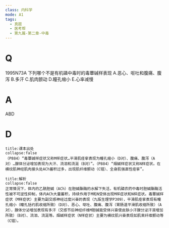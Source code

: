```yaml
---
class: 内科学
mode: A1
tags:
  - 真题
  - 医考帮
  - 第九篇-第二章-中毒
---
```


# Q
1995N73A 下列哪个不是有机磷中毒时的毒蕈碱样表现
A.恶心、呕吐和腹痛、腹泻
B.多汗
C.肌肉颤动
D.瞳孔缩小
E.心率减慢

# A
ABD
# D
```ad-note
title:课本出处
collapse:false
（P884）“毒蕈碱样症状又称M样症状…平滑肌痉挛表现为瞳孔缩小（D对）、腹痛、腹泻（A对）…腺体分泌增加表现为大汗、流泪和流涎（B对）”。（P884）“烟碱样症状又称N样症状。在横纹肌神经肌肉接头处ACh蓄积过多，出现肌纤维颤动（C错）、全身肌强直性痉挛”。
```

```ad-summary
title:解析
collapse:false
正常情況下，体内的乙酰胆碱（ACh）在胆碱酯酶的水解下失活，有机磷农药中毒时胆碱酯酶活性被不可逆性抑制，体内ACh大量蓄积，持续作用于M和N受体出现M样症状和N样症状。毒蕈碱样症状（M样症状）主要为副交感神经过度兴奋的表现（九版生理学P309），平滑肌痉挛表现有瞳孔缩小（瞳孔括约肌收缩所致）（D对）、恶心、呕吐、腹痛、腹泻（胃肠道平滑肌收缩所致）（A对），腺体分泌增加表现有多汗（交感节后神经纤维M胆碱能受体兴奋使皮肤小汗腺分泌汗液增加所致）（B对）、流泪、流涎等。烟碱样症状（N样症状）主要为横纹肌兴奋表现如肌束纤维颤动等（C错）。
```

